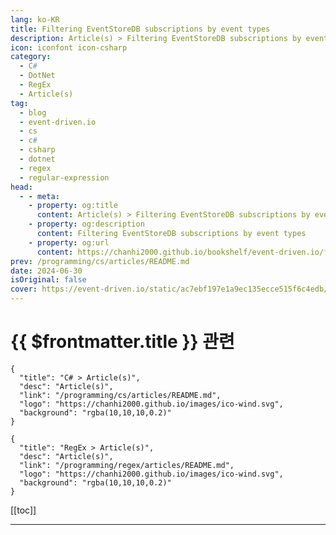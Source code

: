 ```yaml
---
lang: ko-KR
title: Filtering EventStoreDB subscriptions by event types
description: Article(s) > Filtering EventStoreDB subscriptions by event types
icon: iconfont icon-csharp
category: 
  - C#
  - DotNet
  - RegEx
  - Article(s)
tag: 
  - blog
  - event-driven.io
  - cs
  - c#
  - csharp
  - dotnet
  - regex
  - regular-expression
head:
  - - meta:
    - property: og:title
      content: Article(s) > Filtering EventStoreDB subscriptions by event types
    - property: og:description
      content: Filtering EventStoreDB subscriptions by event types
    - property: og:url
      content: https://chanhi2000.github.io/bookshelf/event-driven.io/filtering-eventstoredb-subscriptions-by-event-types.html
prev: /programming/cs/articles/README.md
date: 2024-06-30
isOriginal: false
cover: https://event-driven.io/static/ac7ebf197e1a9ec135ecce515f6c4edb/a331c/2024-06-30-cover.png
---
```


# {{ $frontmatter.title }} 관련

```component VPCard
{
  "title": "C# > Article(s)",
  "desc": "Article(s)",
  "link": "/programming/cs/articles/README.md",
  "logo": "https://chanhi2000.github.io/images/ico-wind.svg",
  "background": "rgba(10,10,10,0.2)"
}
```

```component VPCard
{
  "title": "RegEx > Article(s)",
  "desc": "Article(s)",
  "link": "/programming/regex/articles/README.md",
  "logo": "https://chanhi2000.github.io/images/ico-wind.svg",
  "background": "rgba(10,10,10,0.2)"
}
```

[[toc]]

---

<SiteInfo
  name="Filtering EventStoreDB subscriptions by event types - Event-Driven.io"
  desc="Filtering EventStoreDB subscriptions by event types"
  url="https://event-driven.io/en/filtering_eventstoredb_subscriptions_by_event_types/"
  logo="/assets/image/event-driven.io/favicon.jfif"
  preview="https://event-driven.io/static/ac7ebf197e1a9ec135ecce515f6c4edb/a331c/2024-06-30-cover.png"/>

<!-- TODO: 작성 -->

